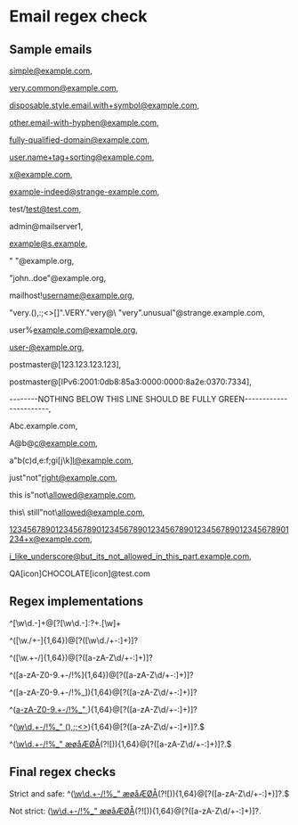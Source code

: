 # Email regex check

## Sample emails
simple@example.com,


very.common@example.com,


disposable.style.email.with+symbol@example.com,


other.email-with-hyphen@example.com,


fully-qualified-domain@example.com,


user.name+tag+sorting@example.com,


x@example.com,


example-indeed@strange-example.com,


test/test@test.com,


admin@mailserver1,


example@s.example,


" "@example.org,


"john..doe"@example.org,


mailhost!username@example.org,


"very.(),:;<>[]\".VERY.\"very@\\ \"very\".unusual"@strange.example.com,


user%example.com@example.org,


user-@example.org,


postmaster@[123.123.123.123],


postmaster@[IPv6:2001:0db8:85a3:0000:0000:8a2e:0370:7334],


--------NOTHING BELOW THIS LINE SHOULD BE FULLY GREEN-----------------------,


Abc.example.com,


A@b@c@example.com,


a"b(c)d,e:f;g<h>i[j\k]l@example.com,


just"not"right@example.com,


this is"not\allowed@example.com,


this\ still\"not\\allowed@example.com,


1234567890123456789012345678901234567890123456789012345678901234+x@example.com,


i_like_underscore@but_its_not_allowed_in_this_part.example.com,


QA[icon]CHOCOLATE[icon]@test.com

## Regex implementations

^[\w\d\.-]+@\[?[\w\d\.\-\]:?+\.[\w]+


^([\w\./+-]{1,64})@\[?([\w\d\./+-:]+)\]?


^([\w\.+-/]{1,64})@\[?([a-zA-Z\d/+-:]+)\]?


^([a-zA-Z0-9\.+-/!%]{1,64})@\[?([a-zA-Z\d/+-:]+)\]?


^([a-zA-Z0-9\.+-/!%_]){1,64}@\[?([a-zA-Z\d/+-:]+)\]?


^([a-zA-Z0-9\.+-/!%_" ](?!"\w)){1,64}@\[?([a-zA-Z\d/+-:]+)\]?


^([\w\d\.+-/!%_" (),:;<>](?!"\w)){1,64}@\[?([a-zA-Z\d/+-:]+)\]?.$


^([\w\d\.+\-/!%_" æøåÆØÅ](?!"\w)(?!\[)){1,64}@\[?([a-zA-Z\d/+-:]+)\]?.$

## Final regex checks

Strict and safe: ^([\w\d\.+\-/!%_" æøåÆØÅ](?!"\w)(?!\[)){1,64}@\[?([a-zA-Z\d/+-:]+)\]?.$


Not strict: ([\w\d\.+\-/!%_" æøåÆØÅ](?!"\w)(?!\[)){1,64}@\[?([a-zA-Z\d/+-:]+)\]?.
